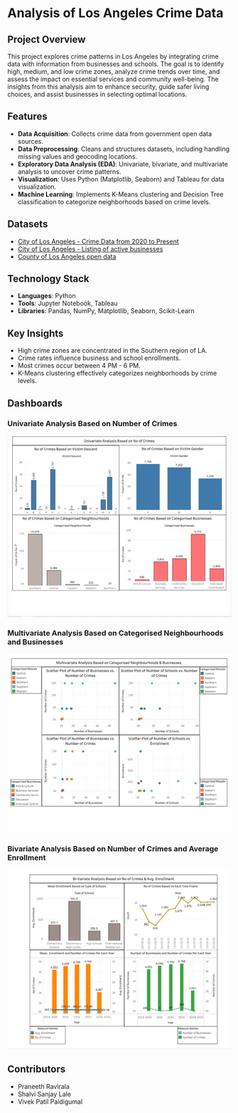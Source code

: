 # Analysis of Los Angeles Crime Data

## **Project Overview**  
This project explores crime patterns in Los Angeles by integrating crime data with information from businesses and schools. The goal is to identify high, medium, and low crime zones, analyze crime trends over time, and assess the impact on essential services and community well-being. The insights from this analysis aim to enhance security, guide safer living choices, and assist businesses in selecting optimal locations.  

## **Features**  
- **Data Acquisition**: Collects crime data from government open data sources.  
- **Data Preprocessing**: Cleans and structures datasets, including handling missing values and geocoding locations.  
- **Exploratory Data Analysis (EDA)**: Univariate, bivariate, and multivariate analysis to uncover crime patterns.  
- **Visualization**: Uses Python (Matplotlib, Seaborn) and Tableau for data visualization.  
- **Machine Learning**: Implements K-Means clustering and Decision Tree classification to categorize neighborhoods based on crime levels.  

## **Datasets**  
- [City of Los Angeles - Crime Data from 2020 to Present](https://catalog.data.gov/dataset/crime-data-from-2020-to-present)  
- [City of Los Angeles - Listing of active businesses](https://catalog.data.gov/dataset/listing-of-active-businesses)
- [County of Los Angeles open data](https://data.lacounty.gov/datasets/32331535785b405d869ca7a7aa3abb1f/explore)

## **Technology Stack**  
- **Languages**: Python  
- **Tools**: Jupyter Notebook, Tableau  
- **Libraries**: Pandas, NumPy, Matplotlib, Seaborn, Scikit-Learn  


## **Key Insights**  
- High crime zones are concentrated in the Southern region of LA.  
- Crime rates influence business and school enrollments.  
- Most crimes occur between 4 PM - 6 PM.  
- K-Means clustering effectively categorizes neighborhoods by crime levels.  

## **Dashboards**  
### **Univariate Analysis Based on Number of Crimes**  
![Dashboard 1](https://github.com/praneethravirala/Analysis-of-Los-Angeles-Crime-Data/blob/main/Dashboard1.jpeg)  

### **Multivariate Analysis Based on Categorised Neighbourhoods and Businesses**  
![Dashboard 2](https://github.com/praneethravirala/Analysis-of-Los-Angeles-Crime-Data/blob/main/Dashboard2.jpeg)  

### **Bivariate Analysis Based on Number of Crimes and Average Enrollment**  
![Dashboard 3](https://github.com/praneethravirala/Analysis-of-Los-Angeles-Crime-Data/blob/main/Dashboard3.jpeg)  

## **Contributors**  
- Praneeth Ravirala  
- Shalvi Sanjay Lale  
- Vivek Patil Paidigumal  

